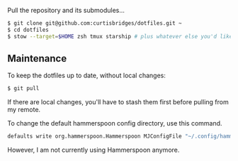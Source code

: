 Pull the repository and its submodules...

```bash
$ git clone git@github.com:curtisbridges/dotfiles.git ~
$ cd dotfiles
$ stow --target=$HOME zsh tmux starship # plus whatever else you'd like
```

## Maintenance

To keep the dotfiles up to date, without local changes:

```bash
$ git pull
```

If there are local changes, you'll have to stash them first before pulling from my remote.

To change the default hammerspoon config directory, use this command.
```bash
defaults write org.hammerspoon.Hammerspoon MJConfigFile "~/.config/hammerspoon/init.lua"
```

However, I am not currently using Hammerspoon anymore.
